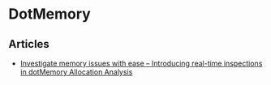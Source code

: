 # DotMemory

## Articles
- [Investigate memory issues with ease – Introducing real-time inspections in dotMemory Allocation Analysis](https://blog.jetbrains.com/dotnet/2021/06/01/investigate-memory-issues-with-ease-introducing-real-time-inspections-in-dotmemory-allocation-analysis/)